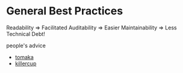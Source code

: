 # General Best Practices
Readability => Facilitated Auditability => Easier Maintainability => Less Technical Debt!

people's advice
* [tomaka](./pierre.md)
* [killercup](./pascal.md)